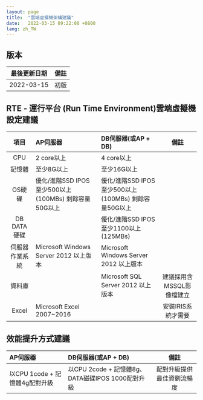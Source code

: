 ```yaml
---
layout: page
title:  "雲端虛擬機架構建議"
date:   2022-03-15 09:22:00 +0800
lang: zh_TW
---
```


## 版本

|最後更新日期|備註|
|:--:|:--:|
|2022-03-15|初版|

## RTE - 運行平台 (Run Time Environment)雲端虛擬機設定建議

|項目|AP伺服器|DB伺服器(或AP + DB)|備註|
|:-:|:-|:-|:-:|
|CPU|2 core以上|4 core以上||
|記憶體|至少8G以上|至少16G以上||
|OS硬碟|優化/進階SSD IPOS至少500以上(100MBs) 剩餘容量50G以上|優化/進階SSD IPOS至少500以上(100MBs) 剩餘容量50G以上||
|DB DATA硬碟||優化/進階SSD IPOS至少1100以上(125MBs)||
|伺服器作業系統|Microsoft Windows Server 2012 以上版本|Microsoft Windows Server 2012 以上版本||
|資料庫||Microsoft SQL Server 2012 以上版本|建議採用含MSSQL影像檔建立|
|Excel|Microsoft Excel 2007~2016||安裝IRIS系統才需要|

## 效能提升方式建議

|AP伺服器|DB伺服器(或AP + DB)|備註|
|:-|:-|:-:|
|以CPU 1code + 記憶體4g配對升級|以CPU 2code + 記憶體8g、DATA磁碟IPOS 1000配對升級|配對升級提供最佳資劉流暢度|